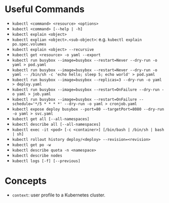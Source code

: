 # Useful Commands

* `kubectl <command> <resource> <options>`
* `kubectl <command> [--help | -h]`
* `kubectl explain <object>`
* `kubectl explian <object>.<sub-object>`: e.g. `kubectl explain po.spec.volumes`
* `kubectl explain <object> --recursive`
* `kubectl get <resource> -o yaml --export`
* `kubectl run busybox --image=busybox --restart=Never --dry-run -o yaml > pod.yaml`
* `kubectl run busybox --image=busybox --restart=Never --dry-run -o yaml -- /bin/sh -c 'echo hello; sleep 5; echo world' > pod.yaml`
* `kubectl run busybox --image=busybox --replicas=3 --dry-run -o yaml > deploy.yaml`
* `kubectl run busybox --image=busybox --restart=OnFailure --dry-run -o yaml > job.yaml`
* `kubectl run busybox --image=busybox --restart=OnFailure --schedule='*/5 * * * *' --dry-run -o yaml > cronjob.yaml`
* `kubectl expose deploy busybox --port=80 --targetPort=8080 --dry-run -o yaml > svc.yaml`
* `kubectl get all [--all-namespaces]`
* `kubectl describe all [--all-namespaces]`
* `kubectl exec -it <pod> [-c <container>] [/bin/bash | /bin/sh | bash | sh]`
* `kubectl rollout history deploy/<deploy> --revision=<revision>`
* `kubectl get po -w`
* `kubectl describe quota -n <namespace>`
* `kubectl describe nodes`
* `kubectl logs [-f] [--previous]`


# Concepts

* `context`: user profile to a Kubernetes cluster.
